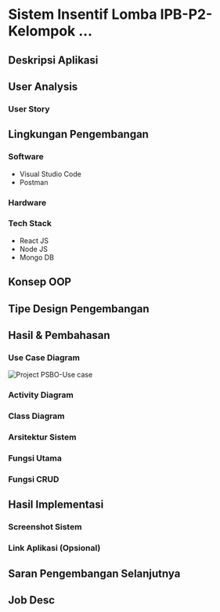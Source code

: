 # Sistem Insentif Lomba IPB-P2-Kelompok ... 

## Deskripsi Aplikasi

## User Analysis
### User Story

## Lingkungan Pengembangan
### Software
- Visual Studio Code
- Postman
### Hardware
### Tech Stack
- React JS
- Node JS
- Mongo DB

## Konsep OOP

## Tipe Design Pengembangan

## Hasil & Pembahasan
### Use Case Diagram
![Project PSBO-Use case](https://user-images.githubusercontent.com/46121487/120478195-cc200400-c3d6-11eb-82ed-eb47a7e8833a.png)

### Activity Diagram
### Class Diagram
### Arsitektur Sistem
### Fungsi Utama
### Fungsi CRUD

## Hasil Implementasi
### Screenshot Sistem
### Link Aplikasi (Opsional)

## Saran Pengembangan Selanjutnya
## Job Desc
